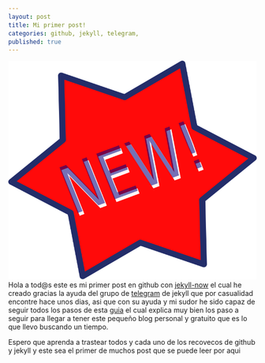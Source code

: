 ```yaml
---
layout: post
title: Mi primer post!
categories: github, jekyll, telegram,
published: true
---
```

![New!](/images/new.png)
Hola a tod@s este es mi primer post en github con [jekyll-now](jekyllrb.com/docs/posts/) el cual he creado gracias la ayuda del grupo de [telegram](t.me/experimentaconjekyll) de jekyll que por casualidad encontre hace unos dias, asi que con su ayuda y mi sudor he sido capaz de seguir todos los pasos de esta [guia](https://www.blogpocket.com/2018/09/02/tener-un-blog-con-github-y-jekyll/) el cual explica muy bien los paso a seguir para llegar a tener este pequeño blog personal y gratuito que es lo que llevo buscando un tiempo.<br>



Espero que aprenda a trastear todos y cada uno de los recovecos de github y jekyll y este sea el primer de muchos post que se puede leer por aqui
